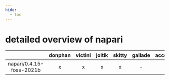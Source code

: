 ```yaml
---
hide:
  - toc
---
```


detailed overview of napari
===========================

| |donphan|victini|joltik|skitty|gallade|accelgor|swalot|doduo|
| :---: | :---: | :---: | :---: | :---: | :---: | :---: | :---: | :---: |
|napari/0.4.15-foss-2021b|x|x|x|x|-|x|x|x|
